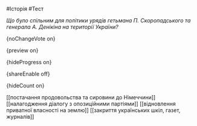 #Історія #Тест

*Що було спільним для політики урядів гетьмана П. Скоропадського та генерала А. Денікіна на території України?*

{noChangeVote on}

{preview on}

{hideProgress on}

{shareEnable off}

{hideCount on}

[[постачання продовольства та сировини до Німеччини]]
[[налагодження діалогу з опозиційними партіями]]
[[відновлення приватної власності на землю]]
[[закриття українських шкіл, газет, журналів]]
